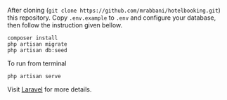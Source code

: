After cloning (`git clone https://github.com/mrabbani/hotelbooking.git`) this repository. Copy `.env.example` to `.env` and configure your database, then follow the instruction given bellow.

    composer install
    php artisan migrate
    php artisan db:seed

To run from terminal

    php artisan serve

Visit [Laravel](https://laravel.com/) for more details.
